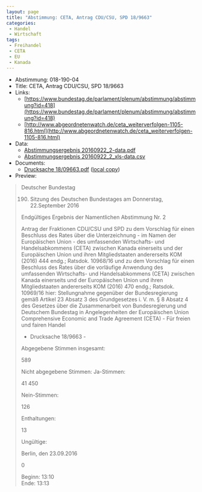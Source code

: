 ```yaml
---
layout: page
title: "Abstimmung: CETA, Antrag CDU/CSU, SPD 18/9663"
categories:
 - Handel
 - Wirtschaft
tags:
 - Freihandel
 - CETA
 - EU
 - Kanada
---
```


* Abstimmung: 018-190-04
* Title: CETA, Antrag CDU/CSU, SPD 18/9663
* Links: 
    * [https://www.bundestag.de/parlament/plenum/abstimmung/abstimmung?id=418](https://www.bundestag.de/parlament/plenum/abstimmung/abstimmung?id=418)
    * [http://www.abgeordnetenwatch.de/ceta_weiterverfolgen-1105-816.html](http://www.abgeordnetenwatch.de/ceta_weiterverfolgen-1105-816.html)
* Data: 
    * [Abstimmungsergebnis 20160922_2-data.pdf](/res/abstimmungsliste/20160922_2-data.pdf)
    * [Abstimmungsergebnis 20160922_2_xls-data.csv](/res/abstimmungsliste/analyses/20160922_2_xls-data.csv)
* Documents: 
    * [Drucksache 18/09663.pdf](http://dip21.bundestag.de/dip21/btd/18/096/1809663.pdf) ([local copy](/res/abstimmungsdaten/018-190-04/1809663.pdf))
* Preview: 
> Deutscher Bundestag
> 
> 190. Sitzung des Deutschen Bundestages
> am Donnerstag, 22.September 2016
> 
> Endgültiges Ergebnis der Namentlichen Abstimmung Nr. 2
> 
> Antrag der Fraktionen CDU/CSU und SPD
> zu dem Vorschlag für einen Beschluss des Rates über die Unterzeichnung - im Namen der
> Europäischen Union - des umfassenden Wirtschafts- und Handelsabkommens (CETA)
> zwischen Kanada einerseits und der Europäischen Union und ihren Mitgliedstaaten
> andererseits
> KOM (2016) 444 endg.; Ratsdok. 10968/16
> und
> zu dem Vorschlag für einen Beschluss des Rates über die vorläufige Anwendung des
> umfassenden Wirtschafts- und Handelsabkommens (CETA) zwischen Kanada einerseits
> und der Europäischen Union und ihren Mitgliedstaaten andererseits
> KOM (2016) 470 endg.; Ratsdok. 10969/16
> hier: Stellungnahme gegenüber der Bundesregierung gemäß Artikel 23 Absatz 3 des
> Grundgesetzes i. V. m. § 8 Absatz 4 des Gesetzes über die Zusammenarbeit von
> Bundesregierung und Deutschem Bundestag in Angelegenheiten der Europäischen Union
> Comprehensive Economic and Trade Agreement (CETA) - Für freien und fairen Handel
> - Drucksache 18/9663 -
> 
> Abgegebene Stimmen insgesamt:
> 
> 589
> 
> Nicht abgegebene Stimmen:
> Ja-Stimmen:
> 
> 41
> 450
> 
> Nein-Stimmen:
> 
> 126
> 
> Enthaltungen:
> 
> 13
> 
> Ungültige:
> 
> Berlin, den 23.09.2016
> 
> 0
> 
> Beginn: 13:10  
> Ende: 13:13

